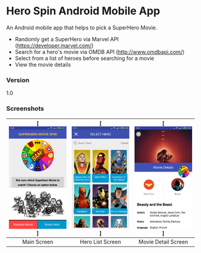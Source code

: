 # Hero Spin Android Mobile App

An Android mobile app that helps to pick a SuperHero Movie.

  - Randomly get a SuperHero via Marvel API (https://developer.marvel.com/)
  - Search for a hero's movie via OMDB API (http://www.omdbapi.com/)
  - Select from a list of heroes before searching for a movie
  - View the movie details
 
### Version
1.0

### Screenshots
| [![MainScreen](https://github.com/sauyee333/HeroMoviePicker/blob/master/screenshot/mainScreen.png)]  | [![HeroListScreen](https://github.com/sauyee333/HeroMoviePicker/blob/master/screenshot/heroListScreen.png)] | [![MovieDetailScreen](https://github.com/sauyee333/HeroMoviePicker/blob/master/screenshot/movieDetailScreen.png)] |
|:---:|:---:|:---:|
| Main Screen | Hero List Screen | Movie Detail Screen |
